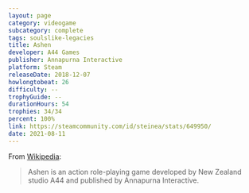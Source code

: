 ```yaml
---
layout: page
category: videogame
subcategory: complete
tags: soulslike-legacies
title: Ashen
developer: A44 Games
publisher: Annapurna Interactive
platform: Steam
releaseDate: 2018-12-07
howlongtobeat: 26
difficulty: --
trophyGuide: --
durationHours: 54
trophies: 34/34
percent: 100%
link: https://steamcommunity.com/id/steinea/stats/649950/
date: 2021-08-11
---
```


From [Wikipedia](https://en.wikipedia.org/wiki/Ashen_(2018_video_game)):

> Ashen is an action role-playing game developed by New Zealand studio A44 and published by Annapurna Interactive.
